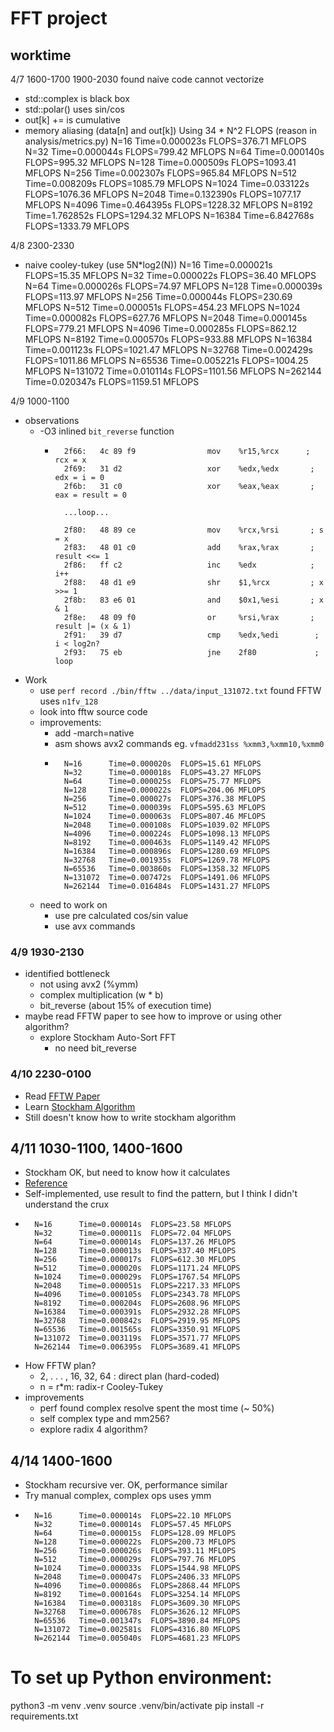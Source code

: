 # FFT project

## worktime
4/7 1600-1700 1900-2030
found naive code cannot vectorize
- std::complex is black box
- std::polar() uses sin/cos
- out[k] += is cumulative
- memory aliasing (data[n] and out[k])
Using 34 * N^2 FLOPS (reason in analysis/metrics.py)
N=16      Time=0.000023s  FLOPS=376.71 MFLOPS
N=32      Time=0.000044s  FLOPS=799.42 MFLOPS
N=64      Time=0.000140s  FLOPS=995.32 MFLOPS
N=128     Time=0.000509s  FLOPS=1093.41 MFLOPS
N=256     Time=0.002307s  FLOPS=965.84 MFLOPS
N=512     Time=0.008209s  FLOPS=1085.79 MFLOPS
N=1024    Time=0.033122s  FLOPS=1076.36 MFLOPS
N=2048    Time=0.132390s  FLOPS=1077.17 MFLOPS
N=4096    Time=0.464395s  FLOPS=1228.32 MFLOPS
N=8192    Time=1.762852s  FLOPS=1294.32 MFLOPS
N=16384   Time=6.842768s  FLOPS=1333.79 MFLOPS
 
4/8 2300-2330
- naive cooley-tukey (use 5N*log2(N))
N=16      Time=0.000021s  FLOPS=15.35 MFLOPS
N=32      Time=0.000022s  FLOPS=36.40 MFLOPS
N=64      Time=0.000026s  FLOPS=74.97 MFLOPS
N=128     Time=0.000039s  FLOPS=113.97 MFLOPS
N=256     Time=0.000044s  FLOPS=230.69 MFLOPS
N=512     Time=0.000051s  FLOPS=454.23 MFLOPS
N=1024    Time=0.000082s  FLOPS=627.76 MFLOPS
N=2048    Time=0.000145s  FLOPS=779.21 MFLOPS
N=4096    Time=0.000285s  FLOPS=862.12 MFLOPS
N=8192    Time=0.000570s  FLOPS=933.88 MFLOPS
N=16384   Time=0.001123s  FLOPS=1021.47 MFLOPS
N=32768   Time=0.002429s  FLOPS=1011.86 MFLOPS
N=65536   Time=0.005221s  FLOPS=1004.25 MFLOPS
N=131072  Time=0.010114s  FLOPS=1101.56 MFLOPS
N=262144  Time=0.020347s  FLOPS=1159.51 MFLOPS

4/9 1000-1100
- observations
    - -O3 inlined `bit_reverse` function
        - ```
            2f66:	4c 89 f9             	mov    %r15,%rcx      ; rcx = x
            2f69:	31 d2                	xor    %edx,%edx       ; edx = i = 0
            2f6b:	31 c0                	xor    %eax,%eax       ; eax = result = 0

            ...loop...

            2f80:	48 89 ce             	mov    %rcx,%rsi       ; s = x
            2f83:	48 01 c0             	add    %rax,%rax       ; result <<= 1
            2f86:	ff c2                	inc    %edx            ; i++
            2f88:	48 d1 e9             	shr    $1,%rcx         ; x >>= 1
            2f8b:	83 e6 01             	and    $0x1,%esi       ; x & 1
            2f8e:	48 09 f0             	or     %rsi,%rax       ; result |= (x & 1)
            2f91:	39 d7                	cmp    %edx,%edi        ; i < log2n?
            2f93:	75 eb                	jne    2f80             ; loop
            ```
- Work
    - use `perf record ./bin/fftw ../data/input_131072.txt` found FFTW uses `n1fv_128`
    - look into fftw source code
    - improvements:
        - add  -march=native
        - asm shows avx2 commands eg. `vfmadd231ss %xmm3,%xmm10,%xmm0`
        - ```
            N=16      Time=0.000020s  FLOPS=15.61 MFLOPS
            N=32      Time=0.000018s  FLOPS=43.27 MFLOPS
            N=64      Time=0.000025s  FLOPS=75.77 MFLOPS
            N=128     Time=0.000022s  FLOPS=204.06 MFLOPS
            N=256     Time=0.000027s  FLOPS=376.38 MFLOPS
            N=512     Time=0.000039s  FLOPS=595.63 MFLOPS
            N=1024    Time=0.000063s  FLOPS=807.46 MFLOPS
            N=2048    Time=0.000108s  FLOPS=1039.02 MFLOPS
            N=4096    Time=0.000224s  FLOPS=1098.13 MFLOPS
            N=8192    Time=0.000463s  FLOPS=1149.42 MFLOPS
            N=16384   Time=0.000896s  FLOPS=1280.69 MFLOPS
            N=32768   Time=0.001935s  FLOPS=1269.78 MFLOPS
            N=65536   Time=0.003860s  FLOPS=1358.32 MFLOPS
            N=131072  Time=0.007472s  FLOPS=1491.06 MFLOPS
            N=262144  Time=0.016484s  FLOPS=1431.27 MFLOPS
            ```
    - need to work on
        - use pre calculated cos/sin value
        - use avx commands

### 4/9 1930-2130
- identified bottleneck
    - not using avx2 (%ymm)
    - complex multiplication (w * b)
    - bit_reverse (about 15% of execution time)
- maybe read FFTW paper to see how to improve or using other algorithm?
    - explore Stockham Auto-Sort FFT
        - no need bit_reverse

### 4/10 2230-0100
- Read [FFTW Paper](https://www.fftw.org/fftw-paper-ieee.pdf)
- Learn [Stockham Algorithm](http://wwwa.pikara.ne.jp/okojisan/otfft-en/stockham1.html)
- Still doesn't know how to write stockham algorithm

## 4/11 1030-1100, 1400-1600
- Stockham OK, but need to know how it calculates
- [Reference](https://github.com/scientificgo/fft/blob/master/stockham.go)
- Self-implemented, use result to find the pattern, but I think I didn't understand the crux
- ```
    N=16      Time=0.000014s  FLOPS=23.58 MFLOPS
    N=32      Time=0.000011s  FLOPS=72.04 MFLOPS
    N=64      Time=0.000014s  FLOPS=137.26 MFLOPS
    N=128     Time=0.000013s  FLOPS=337.40 MFLOPS
    N=256     Time=0.000017s  FLOPS=612.30 MFLOPS
    N=512     Time=0.000020s  FLOPS=1171.24 MFLOPS
    N=1024    Time=0.000029s  FLOPS=1767.54 MFLOPS
    N=2048    Time=0.000051s  FLOPS=2217.33 MFLOPS
    N=4096    Time=0.000105s  FLOPS=2343.78 MFLOPS
    N=8192    Time=0.000204s  FLOPS=2608.96 MFLOPS
    N=16384   Time=0.000391s  FLOPS=2932.28 MFLOPS
    N=32768   Time=0.000842s  FLOPS=2919.95 MFLOPS
    N=65536   Time=0.001565s  FLOPS=3350.91 MFLOPS
    N=131072  Time=0.003119s  FLOPS=3571.77 MFLOPS
    N=262144  Time=0.006395s  FLOPS=3689.41 MFLOPS
    ```
- How FFTW plan?
    - 2, . . . , 16, 32, 64 : direct plan (hard-coded)
    - n = r*m: radix-r Cooley-Tukey
- improvements
    - perf found complex resolve spent the most time (~ 50%)
    - self complex type and mm256?
    - explore radix 4 algorithm?

## 4/14 1400-1600
- Stockham recursive ver. OK, performance similar
- Try manual complex, complex ops uses ymm
- ```
    N=16      Time=0.000014s  FLOPS=22.10 MFLOPS
    N=32      Time=0.000014s  FLOPS=57.45 MFLOPS
    N=64      Time=0.000015s  FLOPS=128.09 MFLOPS
    N=128     Time=0.000022s  FLOPS=200.73 MFLOPS
    N=256     Time=0.000026s  FLOPS=393.11 MFLOPS
    N=512     Time=0.000029s  FLOPS=797.76 MFLOPS
    N=1024    Time=0.000033s  FLOPS=1544.98 MFLOPS
    N=2048    Time=0.000047s  FLOPS=2406.33 MFLOPS
    N=4096    Time=0.000086s  FLOPS=2868.44 MFLOPS
    N=8192    Time=0.000164s  FLOPS=3254.14 MFLOPS
    N=16384   Time=0.000318s  FLOPS=3609.30 MFLOPS
    N=32768   Time=0.000678s  FLOPS=3626.12 MFLOPS
    N=65536   Time=0.001347s  FLOPS=3890.84 MFLOPS
    N=131072  Time=0.002581s  FLOPS=4316.80 MFLOPS
    N=262144  Time=0.005040s  FLOPS=4681.23 MFLOPS
    ```


# To set up Python environment:
python3 -m venv .venv
source .venv/bin/activate
pip install -r requirements.txt